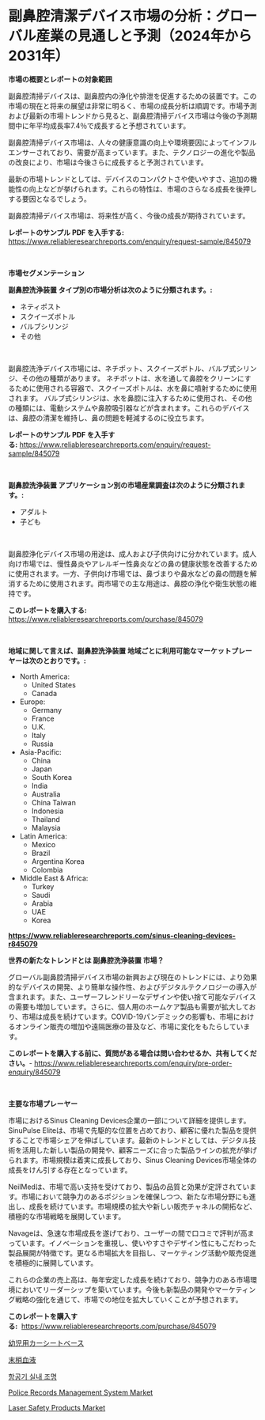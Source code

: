 <p><h1>副鼻腔清潔デバイス市場の分析：グローバル産業の見通しと予測（2024年から2031年）</h1></p><p><strong>市場の概要とレポートの対象範囲</strong></p>
<p><p>副鼻腔清掃デバイスは、副鼻腔内の浄化や排泄を促進するための装置です。この市場の現在と将来の展望は非常に明るく、市場の成長分析は順調です。市場予測および最新の市場トレンドから見ると、副鼻腔清掃デバイス市場は今後の予測期間中に年平均成長率7.4％で成長すると予想されています。</p><p>副鼻腔清掃デバイス市場は、人々の健康意識の向上や環境要因によってインフルエンサーされており、需要が高まっています。また、テクノロジーの進化や製品の改良により、市場は今後さらに成長すると予測されています。</p><p>最新の市場トレンドとしては、デバイスのコンパクトさや使いやすさ、追加の機能性の向上などが挙げられます。これらの特性は、市場のさらなる成長を後押しする要因となるでしょう。</p><p>副鼻腔清掃デバイス市場は、将来性が高く、今後の成長が期待されています。</p></p>
<p><strong>レポートのサンプル PDF を入手する:</strong> <a href="https://www.reliableresearchreports.com/enquiry/request-sample/845079">https://www.reliableresearchreports.com/enquiry/request-sample/845079</a></p>
<p>&nbsp;</p>
<p><strong>市場セグメンテーション</strong></p>
<p><strong>副鼻腔洗浄装置 タイプ別の市場分析は次のように分類されます。:</strong></p>
<p><ul><li>ネティポスト</li><li>スクイーズボトル</li><li>バルブシリンジ</li><li>その他</li></ul></p>
<p>&nbsp;</p>
<p><p>副鼻腔洗浄デバイス市場には、ネチポット、スクイーズボトル、バルブ式シリンジ、その他の種類があります。 ネチポットは、水を通して鼻腔をクリーンにするために使用される容器で、スクイーズボトルは、水を鼻に噴射するために使用されます。 バルブ式シリンジは、水を鼻腔に注入するために使用され、その他の種類には、電動システムや鼻腔吸引器などが含まれます。これらのデバイスは、鼻腔の清潔を維持し、鼻の問題を軽減するのに役立ちます。</p></p>
<p><strong>レポートのサンプル PDF を入手する:</strong>&nbsp;<a href="https://www.reliableresearchreports.com/enquiry/request-sample/845079">https://www.reliableresearchreports.com/enquiry/request-sample/845079</a></p>
<p>&nbsp;</p>
<p><strong> 副鼻腔洗浄装置 アプリケーション別の市場産業調査は次のように分類されます。:</strong></p>
<p><ul><li>アダルト</li><li>子ども</li></ul></p>
<p>&nbsp;</p>
<p><p>副鼻腔浄化デバイス市場の用途は、成人および子供向けに分かれています。成人向け市場では、慢性鼻炎やアレルギー性鼻炎などの鼻の健康状態を改善するために使用されます。一方、子供向け市場では、鼻づまりや鼻水などの鼻の問題を解消するために使用されます。両市場での主な用途は、鼻腔の浄化や衛生状態の維持です。</p></p>
<p><strong>このレポートを購入する:</strong>&nbsp; <a href="https://www.reliableresearchreports.com/purchase/845079">https://www.reliableresearchreports.com/purchase/845079</a></p>
<p>&nbsp;</p>
<p><strong>地域に関して言えば、副鼻腔洗浄装置 地域ごとに利用可能なマーケットプレーヤーは次のとおりです。:</strong></p>
<p><ul>
    <li>
        North America:
        <ul>
            <li>United States</li>
            <li>Canada</li>
        </ul>
    </li>
    <li>
        Europe:
        <ul>
            <li>Germany</li>
            <li>France</li>
            <li>U.K.</li>
            <li>Italy</li>
            <li>Russia</li>
        </ul>
    </li>
    <li>
        Asia-Pacific:
        <ul>
            <li>China</li>
            <li>Japan</li>
            <li>South Korea</li>
            <li>India</li>
            <li>Australia</li>
            <li>China Taiwan</li>
            <li>Indonesia</li>
            <li>Thailand</li>
            <li>Malaysia</li>
        </ul>
    </li>
    <li>
        Latin America:
        <ul>
            <li>Mexico</li>
            <li>Brazil</li>
            <li>Argentina Korea</li>
            <li>Colombia</li>
        </ul>
    </li>
    <li>
        Middle East & Africa:
        <ul>
            <li>Turkey</li>
            <li>Saudi</li>
            <li>Arabia</li>
            <li>UAE</li>
            <li>Korea</li>
        </ul>
    </li>
    </ul></p>
<p><strong><a href="https://www.reliableresearchreports.com/sinus-cleaning-devices-r845079">https://www.reliableresearchreports.com/sinus-cleaning-devices-r845079</a></strong>&nbsp;</p>
<p><strong>世界の新たなトレンドとは 副鼻腔洗浄装置 市場？</strong></p>
<p><p>グローバル副鼻腔清掃デバイス市場の新興および現在のトレンドには、より効果的なデバイスの開発、より簡単な操作性、およびデジタルテクノロジーの導入が含まれます。また、ユーザーフレンドリーなデザインや使い捨て可能なデバイスの需要も増加しています。さらに、個人用のホームケア製品も需要が拡大しており、市場は成長を続けています。COVID-19パンデミックの影響も、市場におけるオンライン販売の増加や遠隔医療の普及など、市場に変化をもたらしています。</p></p>
<p><strong>このレポートを購入する前に、質問がある場合は問い合わせるか、共有してください。</strong>- <a href="https://www.reliableresearchreports.com/enquiry/pre-order-enquiry/845079">https://www.reliableresearchreports.com/enquiry/pre-order-enquiry/845079</a></p>
<p>&nbsp;</p>
<p><strong>主要な市場プレーヤー</strong></p>
<p><p>市場におけるSinus Cleaning Devices企業の一部について詳細を提供します。SinuPulse Eliteは、市場で先駆的な位置を占めており、顧客に優れた製品を提供することで市場シェアを伸ばしています。最新のトレンドとしては、デジタル技術を活用した新しい製品の開発や、顧客ニーズに合った製品ラインの拡充が挙げられます。市場規模は着実に成長しており、Sinus Cleaning Devices市場全体の成長をけん引する存在となっています。</p><p>NeilMedは、市場で高い支持を受けており、製品の品質と効果が定評されています。市場において競争力のあるポジションを確保しつつ、新たな市場分野にも進出し、成長を続けています。市場規模の拡大や新しい販売チャネルの開拓など、積極的な市場戦略を展開しています。</p><p>Navageは、急速な市場成長を遂げており、ユーザーの間で口コミで評判が高まっています。イノベーションを重視し、使いやすさやデザイン性にもこだわった製品展開が特徴です。更なる市場拡大を目指し、マーケティング活動や販売促進を積極的に展開しています。</p><p>これらの企業の売上高は、毎年安定した成長を続けており、競争力のある市場環境においてリーダーシップを築いています。今後も新製品の開発やマーケティング戦略の強化を通じて、市場での地位を拡大していくことが予想されます。</p></p>
<p><strong>このレポートを購入する:</strong>&nbsp;&nbsp;<a href="https://www.reliableresearchreports.com/purchase/845079">https://www.reliableresearchreports.com/purchase/845079</a></p>
<p><p><a href="https://github.com/zjkmgcs938405/Market-Research-Report-List-2/blob/main/446528954339.md">幼児用カーシートベース</a></p><p><a href="https://github.com/roulaayoub-saad/Market-Research-Report-List-1/blob/main/983527454340.md">末梢血液</a></p><p><a href="https://medium.com/@stanleylyittle554467/%ED%95%AD%EA%B3%B5%EA%B8%B0-%EB%82%B4%EB%B6%80-%EC%A1%B0%EB%AA%85-%EC%8B%9C%EC%9E%A5-%EC%9D%B8%EC%82%AC%EC%9D%B4%ED%8A%B8-%EC%8B%9C%EC%9E%A5-%EB%8F%99%ED%96%A5-%EC%84%B1%EC%9E%A5-2024%EB%85%84%EB%B6%80%ED%84%B0-2031%EB%85%84%EA%B9%8C%EC%A7%80-%EC%98%88%EC%B8%A1%EB%90%9C-%EA%B2%83-90d583be9f7f">항공기 실내 조명</a></p><p><a href="https://www.linkedin.com/pulse/police-records-management-system-market-outlook-industry-overview-sgs4f">Police Records Management System Market</a></p><p><a href="https://www.linkedin.com/pulse/laser-safety-productsnbspmarket-focuses-market-share-size-projected-kfztf">Laser Safety Products Market</a></p></p>
